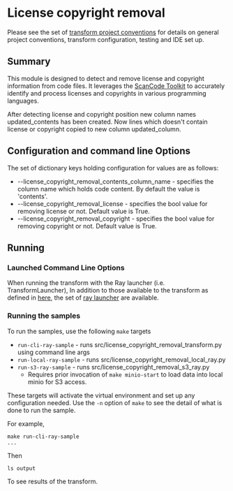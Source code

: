 # License copyright removal 

Please see the set of
[transform project conventions](../../../README.md)
for details on general project conventions, transform configuration,
testing and IDE set up.

## Summary
This module is designed to detect and remove license and copyright information from code files. It leverages the [ScanCode Toolkit](https://pypi.org/project/scancode-toolkit/) to accurately identify and process licenses and copyrights in various programming languages.

After detecting license and copyright position new column names updated_contents has been created. Now lines which doesn't contain license or copyright copied to new column updated_column.

## Configuration and command line Options

The set of dictionary keys holding configuration for values are as follows:

* --license_copyright_removal_contents_column_name - specifies the column name which holds code content. By default the value is 'contents'.
* --license_copyright_removal_license - specifies the bool value for removing license or not. Default value is True.
* --license_copyright_removal_copyright - specifies the bool value for removing copyright or not. Default value is True. 

## Running

### Launched Command Line Options 
When running the transform with the Ray launcher (i.e. TransformLauncher), In addition to those available to the transform as defined in [here](https://github.com/IBM/data-prep-kit/blob/dev/transforms/universal/filter/python/README.md), the set of [ray launcher](https://github.com/IBM/data-prep-kit/blob/dev/data-processing-lib/doc/ray-launcher-options.md) are available.

### Running the samples
To run the samples, use the following `make` targets

* `run-cli-ray-sample` - runs src/license_copyright_removal_transform.py using command line args
* `run-local-ray-sample` - runs src/license_copyright_removal_local_ray.py
* `run-s3-ray-sample` - runs src/license_copyright_removal_s3_ray.py
    * Requires prior invocation of `make minio-start` to load data into local minio for S3 access.

These targets will activate the virtual environment and set up any configuration needed.
Use the `-n` option of `make` to see the detail of what is done to run the sample.

For example, 
```shell
make run-cli-ray-sample
...
```
Then 
```shell
ls output
```
To see results of the transform.

